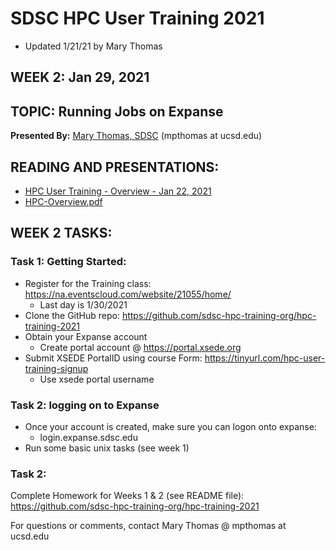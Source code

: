 # SDSC HPC User Training 2021
* Updated 1/21/21 by Mary Thomas

## WEEK 2: Jan 29, 2021

## TOPIC:  Running Jobs on Expanse
**Presented By:** [Mary Thomas, SDSC](https://hpc-students.sdsc.edu/instr_bios/mary_thomas.html) (mpthomas at ucsd.edu)

## READING AND PRESENTATIONS:
* [HPC User Training - Overview - Jan 22, 2021](./hpc-user-training-overview-jan-22-2021.pdf)
* [HPC-Overview.pdf](./hpc-overview.pdf)

## WEEK 2 TASKS:

### Task 1: Getting Started:
* Register for the Training class: https://na.eventscloud.com/website/21055/home/
   * Last day is 1/30/2021
* Clone the GitHub repo: https://github.com/sdsc-hpc-training-org/hpc-training-2021
* Obtain your Expanse  account
   * Create portal account @ https://portal.xsede.org 
* Submit XSEDE PortalID using course Form:  https://tinyurl.com/hpc-user-training-signup
   * Use xsede portal username

### Task 2:  logging on to Expanse
* Once your account is created, make sure you can logon onto expanse:
   * login.expanse.sdsc.edu
* Run some basic unix tasks (see week 1)

### Task 2: 
Complete Homework for Weeks 1 & 2 (see README file):
https://github.com/sdsc-hpc-training-org/hpc-training-2021

For questions or comments, contact Mary Thomas @ mpthomas  at  ucsd.edu
